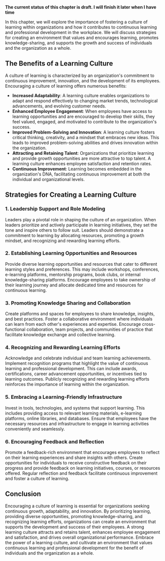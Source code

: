 **The current status of this chapter is draft. I will finish it later when I have time**

In this chapter, we will explore the importance of fostering a culture of learning within organizations and how it contributes to continuous learning and professional development in the workplace. We will discuss strategies for creating an environment that values and encourages learning, promotes knowledge-sharing, and supports the growth and success of individuals and the organization as a whole.

The Benefits of a Learning Culture
----------------------------------

A culture of learning is characterized by an organization's commitment to continuous improvement, innovation, and the development of its employees. Encouraging a culture of learning offers numerous benefits:

* **Increased Adaptability**: A learning culture enables organizations to adapt and respond effectively to changing market trends, technological advancements, and evolving customer needs.
* **Enhanced Employee Engagement**: When employees have access to learning opportunities and are encouraged to develop their skills, they feel valued, engaged, and motivated to contribute to the organization's success.
* **Improved Problem-Solving and Innovation**: A learning culture fosters critical thinking, creativity, and a mindset that embraces new ideas. This leads to improved problem-solving abilities and drives innovation within the organization.
* **Attracting and Retaining Talent**: Organizations that prioritize learning and provide growth opportunities are more attractive to top talent. A learning culture enhances employee satisfaction and retention rates.
* **Continuous Improvement**: Learning becomes embedded in the organization's DNA, facilitating continuous improvement at both the individual and organizational levels.

Strategies for Creating a Learning Culture
------------------------------------------

### 1. Leadership Support and Role Modeling

Leaders play a pivotal role in shaping the culture of an organization. When leaders prioritize and actively participate in learning initiatives, they set the tone and inspire others to follow suit. Leaders should demonstrate a commitment to learning by allocating resources, promoting a growth mindset, and recognizing and rewarding learning efforts.

### 2. Establishing Learning Opportunities and Resources

Provide diverse learning opportunities and resources that cater to different learning styles and preferences. This may include workshops, conferences, e-learning platforms, mentorship programs, book clubs, or internal knowledge-sharing platforms. Encourage employees to take ownership of their learning journey and allocate dedicated time and resources for continuous learning.

### 3. Promoting Knowledge Sharing and Collaboration

Create platforms and spaces for employees to share knowledge, insights, and best practices. Foster a collaborative environment where individuals can learn from each other's experiences and expertise. Encourage cross-functional collaboration, team projects, and communities of practice that facilitate knowledge exchange and collective learning.

### 4. Recognizing and Rewarding Learning Efforts

Acknowledge and celebrate individual and team learning achievements. Implement recognition programs that highlight the value of continuous learning and professional development. This can include awards, certifications, career advancement opportunities, or incentives tied to learning outcomes. Publicly recognizing and rewarding learning efforts reinforces the importance of learning within the organization.

### 5. Embracing a Learning-Friendly Infrastructure

Invest in tools, technologies, and systems that support learning. This includes providing access to relevant learning materials, e-learning platforms, online libraries, and databases. Ensure that employees have the necessary resources and infrastructure to engage in learning activities conveniently and seamlessly.

### 6. Encouraging Feedback and Reflection

Promote a feedback-rich environment that encourages employees to reflect on their learning experiences and share insights with others. Create opportunities for individuals to receive constructive feedback on their progress and provide feedback on learning initiatives, courses, or resources offered. Regular reflection and feedback facilitate continuous improvement and foster a culture of learning.

Conclusion
----------

Encouraging a culture of learning is essential for organizations seeking continuous growth, adaptability, and innovation. By prioritizing learning, providing diverse opportunities, promoting knowledge-sharing, and recognizing learning efforts, organizations can create an environment that supports the development and success of their employees. A strong learning culture attracts and retains talent, enhances employee engagement and satisfaction, and drives overall organizational performance. Embrace the power of a learning culture, and cultivate an environment that values continuous learning and professional development for the benefit of individuals and the organization as a whole.
